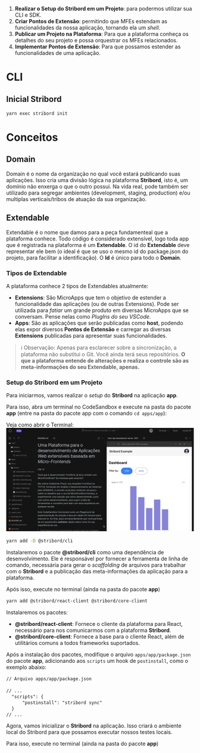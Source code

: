 1. **Realizar o Setup do Stribord em um Projeto**: para podermos utilizar sua CLI e SDK.
2. **Criar Pontos de Extensão**: permitindo que MFEs estendam as funcionalidades da nossa aplicação, tornando ela um *shell*.
3. **Publicar um Projeto na Plataforma**: Para que a plataforma conheça os detalhes do seu projeto e possa orquestrar os MFEs relacionados.
4. **Implementar Pontos de Extensão**: Para que possamos estender as funcionalidades de uma aplicação.


# CLI

## Inicial Stribord

```bash
yarn exec stribord init
```

# Conceitos

## Domain

Domain é o nome da organização no qual você estará publicando suas aplicações. Isso cria uma divisão lógica na plataforma **Stribord**, isto é, um domínio não enxerga o que o outro possui. Na vida real, pode também ser utilizado para segregar ambientes (development, staging, production) e/ou multiplas verticais/tribos de atuação da sua organização.

## Extendable

Extendable é o nome que damos para a peça fundamenteal que a plataforma conhece. Todo código é considerado extensível, logo toda app que é registrada na plataforma é um **Extendable**. O id do **Extendable** deve representar ele bem (o ideal é que se uso o mesmo id do package.json do projeto, para facilitar a identificação). O **Id** é único para todo o **Domain**.

### Tipos de Extendable

A plataforma conhece 2 tipos de Extendables atualmente:

- **Extensions**: São MicroApps que tem o objetivo de estender a funcionalidade das aplicações (ou de outras Extensions). Pode ser utilizada para *fatiar* um grande produto em diversas MicroApps que se conversam. Pense nelas como *PlugIns do seu VSCode*.
- **Apps**: São as aplicações que serão publicadas como **host**, podendo elas expor diversos **Pontos de Extensão** e carregar as diversas **Extensions** publicadas para apresentar suas funcionalidades.

> ℹ️ Observação: Apenas para esclarecer sobre a sincronização, a plataforma não substitui o Git. Você ainda terá seus repositórios. **O que a plataforma entende de alterações e realiza o controle são as meta-informações do seu Extendable, apenas.**

### Setup do Stribord em um Projeto

Para iniciarmos, vamos realizar o *setup* do **Stribord** na aplicação **app**.

Para isso, abra um terminal no CodeSandbox e execute na pasta do pacote **app** (entre na pasta do pacote app com o comando `cd apps/app`):

Veja como abrir o Terminal:
<img src="https://raw.githubusercontent.com/menosprezzi/stribord-example/main/docs/assets/open-terminal-codesandbox.gif" alt="open-terminal-codesandbox" />

```bash
yarn add -D @stribord/cli
```

Instalaremos o pacote **@stribord/cli** como uma dependência de desenvolvimento. Ele é responsável por fornecer a ferramenta de linha de comando, necessária para gerar o *scaffolding* de arquivos para trabalhar com o **Stribord** e a publicação das meta-informações da aplicação para a plataforma.

Após isso, execute no terminal (ainda na pasta do pacote **app**)

```bash
yarn add @stribord/react-client @stribord/core-client
```

Instalaremos os pacotes:

- **@stribord/react-client**: Fornece o cliente da plataforma para React, necessário para nos comunicarmos com a plataforma **Stribord**.
- **@stribord/core-client**: Fornece a base para o cliente React, além de utilitários comuns a todos frameworks suportados.

Após a instalação dos pacotes, modifique o arquivo `apps/app/package.json` do pacote **app**, adicionando aos `scripts` um hook de `postinstall`, como o exemplo abaixo:

```
// Arquivo apps/app/package.json

// ...
  "scripts": {
      "postinstall": "stribord sync"
  }
// ...
```

Agora, vamos inicializar o **Stribord** na aplicação. Isso criará o ambiente local do Stribord para que possamos executar nossos testes locais.

Para isso, execute no terminal (ainda na pasta do pacote **app**)